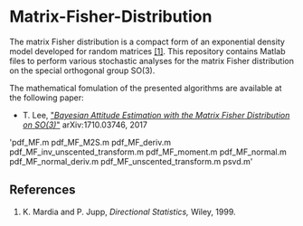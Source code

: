 # Matrix-Fisher-Distribution

The matrix Fisher distribution is a compact form of an exponential density model developed for random matrices [[1]](#Mar). This repository contains Matlab files to perform various stochastic analyses for the matrix Fisher distribution on the special orthogonal group SO(3). 

The mathematical fomulation of the presented algorithms are available at the following paper:

- T. Lee, ["*Bayesian Attitude Estimation with the Matrix Fisher Distribution on SO(3)*"](https://arxiv.org/abs/1710.03746/) 	arXiv:1710.03746, 2017


'pdf_MF.m
pdf_MF_M2S.m
pdf_MF_deriv.m
pdf_MF_inv_unscented_transform.m
pdf_MF_moment.m
pdf_MF_normal.m
pdf_MF_normal_deriv.m
pdf_MF_unscented_transform.m
psvd.m'

## References
1.  <a name="Mar">K. Mardia and P. Jupp, *Directional Statistics,* Wiley, 1999.</a>

